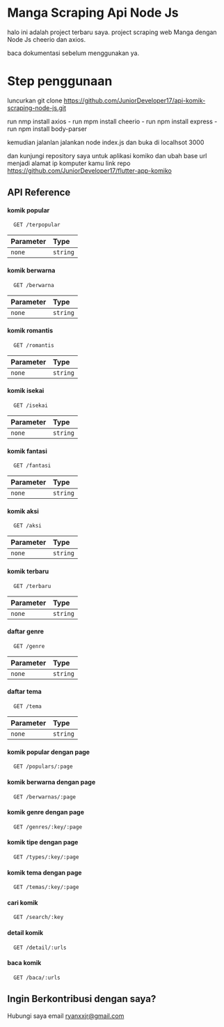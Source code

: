
# Manga Scraping Api Node Js

halo ini adalah project terbaru saya. project scraping web Manga dengan Node Js cheerio dan axios.

baca dokumentasi sebelum menggunakan ya.

# Step penggunaan
 luncurkan git clone https://github.com/JuniorDeveloper17/api-komik-scraping-node-js.git

 run nmp install axios  -  run mpm install cheerio - run npm install express - run npm install body-parser

 kemudian jalanlan jalankan node index.js dan buka di localhsot 3000

 dan kunjungi repository saya untuk aplikasi komiko dan ubah base url menjadi alamat ip komputer kamu 
 link repo https://github.com/JuniorDeveloper17/flutter-app-komiko




## API Reference

#### komik popular

```http
  GET /terpopular
```

| Parameter | Type     
| :-------- | :------- 
| `none ` | `string` | 

#### komik berwarna

```http
  GET /berwarna
```

| Parameter | Type     
| :-------- | :------- 
| `none ` | `string` | 

#### komik romantis

```http
  GET /romantis
```

| Parameter | Type     
| :-------- | :------- 
| `none ` | `string` | 

#### komik isekai

```http
  GET /isekai
```

| Parameter | Type     
| :-------- | :------- 
| `none ` | `string` |

#### komik fantasi

```http
  GET /fantasi
```


| Parameter | Type     
| :-------- | :------- 
| `none ` | `string` |

#### komik aksi

```http
  GET /aksi
```

| Parameter | Type     
| :-------- | :------- 
| `none ` | `string` |

#### komik terbaru

```http
  GET /terbaru
```

| Parameter | Type     
| :-------- | :------- 
| `none ` | `string` |

#### daftar genre

```http
  GET /genre
```

| Parameter | Type       
| :-------- | :------- 
| `none ` | `string` |

#### daftar tema

```http
  GET /tema
```

| Parameter | Type     
| :-------- | :------- 
| `none ` | `string` |


#### komik popular dengan page

```http
  GET /populars/:page
```


#### komik berwarna dengan page

```http
  GET /berwarnas/:page
```

#### komik genre dengan page

```http
  GET /genres/:key/:page
```


#### komik tipe dengan page

```http
  GET /types/:key/:page
```

#### komik tema dengan page

```http
  GET /temas/:key/:page
```

#### cari komik 

```http
  GET /search/:key
```

#### detail komik 

```http
  GET /detail/:urls
```
#### baca komik 

```http
  GET /baca/:urls
```
## Ingin Berkontribusi dengan saya?

Hubungi saya email ryanxxjr@gmail.com 

